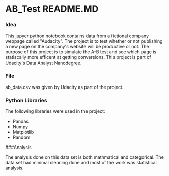 # AB_Test README.MD
### Idea
This jupyer python notebook contains data from a fictional company webpage called "Audacity". The project is to test whether
or not publishing a new page on the company's website will be productive or not. 
The purpose of this project is to simulate the A-B test and see which page is statiscally more efficent at getting conversions. 
This project is part of Udacity's Data Analyst Nanodegree.  

### File
ab_data.csv was given by Udacity as part of the project.  

### Python Libraries
The following libraries were used in the project:
 - Pandas
 - Numpy
 - Matplotlib
 - Random


###Analysis

The analysis done on this data set is both mathmatical and categorical.  The data set had minimal cleaning done and most of the work
was statistical analysis.

